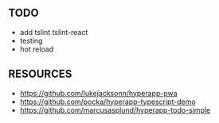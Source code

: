## TODO
* add tslint tslint-react
* testing
* hot reload

## RESOURCES
* https://github.com/lukejacksonn/hyperapp-pwa
* https://github.com/pocka/hyperapp-typescript-demo
* https://github.com/marcusasplund/hyperapp-todo-simple
